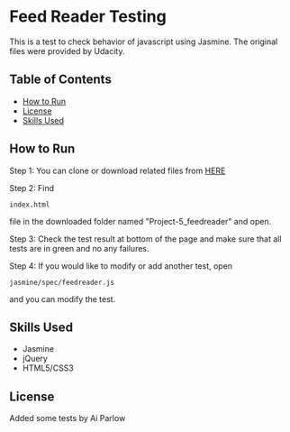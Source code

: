 # Feed Reader Testing
This is a test to check behavior of javascript using Jasmine.
The original files were provided by Udacity. 

## Table of Contents

* [How to Run](#How)
* [License](#License)
* [Skills Used](#Skills)

## How to Run

Step 1: You can clone or download related files from [HERE](https://github.com/AimeeParlow/FEND-Project-5.git)

Step 2: Find 
```
index.html
```
file in the downloaded folder named "Project-5_feedreader" and open.

Step 3: Check the test result at bottom of the page and make sure that all tests are in green and no any failures.

Step 4: If you would like to modify or add another test, open

```
jasmine/spec/feedreader.js
``` 

and you can modify the test.

## Skills Used

- Jasmine
- jQuery
- HTML5/CSS3

## License

Added some tests by
Ai Parlow